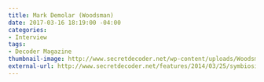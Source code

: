 ```yaml
---
title: Mark Demolar (Woodsman)
date: 2017-03-16 18:19:00 -04:00
categories:
- Interview
tags:
- Decoder Magazine
thumbnail-image: http://www.secretdecoder.net/wp-content/uploads/Woodsman-Mark.jpg
external-url: http://www.secretdecoder.net/features/2014/03/25/symbiosis-a-conversation-with-woodsmans-mark-demolar/
---
```


